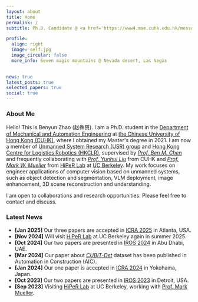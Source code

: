 ```yaml
---
layout: about
title: Home
permalink: /
subtitle: Ph.D. Candidate @ <a href='https://www4.mae.cuhk.edu.hk/message-from-department-chairman/'>CUHK</a>. Member of the <a href='http://www.mae.cuhk.edu.hk/~usr/'>USR Group</a> and <a href='https://www.hkclr.hk/'>HKCLR</a>.

profile:
  align: right
  image: self.jpg
  image_circular: false
  more_info: Seven magic mountains @ Nevada desert, Las Vegas
    

news: true
latest_posts: true
selected_papers: true
social: true
---
```


### About Me
Hello! This is Benyun Zhao (赵犇赟). I am a Ph.D. student in the [Department of Mechanical and Automation Engineering](https://www4.mae.cuhk.edu.hk/message-from-department-chairman/) at [the Chinese University of Hong Kong (CUHK)](https://www.cuhk.edu.hk/english/index.html), where I obtained my Master's degree in 2021. I am now a member of [Unmanned System Research (USR) group](http://www.mae.cuhk.edu.hk/~usr/) and [Hong Kong Centre for Logistics Robotics (HKCLR)](https://www.hkclr.hk/), supervised by [_Prof. Ben M. Chen_](https://www4.mae.cuhk.edu.hk/peoples/chen-benmei/) and frequently collaborating with [_Prof. Yunhui Liu_](https://www4.mae.cuhk.edu.hk/peoples/liu-yun-hui/) from CUHK and [_Prof. Mark W. Mueller_](https://me.berkeley.edu/people/mark-w-mueller/) from [HiPeR Lab](https://hiperlab.berkeley.edu/) at [UC Berkeley](https://me.berkeley.edu/). My work focuses on engineer applications of computer vision based on unmanned systems, such as object detection and segmentation, VLM deployment, image enhancement, 3D scene reconstruction and understanding.

I am open to collaborations and research opportunities. Please feel free to contact and discuss.


### Latest News
- **[Jan 2025]** Our three papers are accepted in [ICRA 2025](https://https://2025.ieee-icra.org/) in Atlanta, USA.
- **[Nov 2024]** Will visit [HiPeR Lab](https://hiperlab.berkeley.edu/) at UC Berkeley again in summer 2025.
- **[Oct 2024]** Our two papers are presented in [IROS 2024](https://iros2024-abudhabi.org/) in Abu Dhabi, UAE.
- **[Mar 2024]** Our paper about [_CUBIT-Det_](https://www.sciencedirect.com/science/article/pii/S0926580524001419) dataset has been published in Automation in Construction (AIC).
- **[Jan 2024]** Our one paper is accepted in [ICRA 2024](https://2024.ieee-icra.org/) in Yokohama, Japan.
- **[Oct 2023]** Our two papers are presented in [IROS 2023](https://ieee-iros.org/) in Detroit, USA.
- **[Sep 2023]** Visiting [HiPeR Lab](https://hiperlab.berkeley.edu/) at UC Berkeley, working with [Prof. Mark Mueller](https://me.berkeley.edu/people/mark-mueller/).
